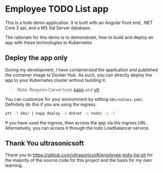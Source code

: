 # Employee TODO List app

This is a todo demo application.  It is built with an Angular front end, .NET Core 3 api, and a MS Sql Server database.

The rationale for this demo is to demonstrate, how to build and deploy an app with these technologies to Kubernetes.

## Deploy the app only

During my development, I have containerized the application and published the container image to Docker Hub.  As such, you can directly deploy the app to your Kubernetes cluster without building it.

>Note: Requires Carvel tools [kapp](https://get-kapp.io) and [ytt](https://get-ytt.io)

You can customize for your environment by editing `k8s/values.yaml`.  Definitely do this if you are using the ingress.

```bash
ytt -f k8s/ | kapp deploy -n dotnet -a todos -y -f -
```

If you have used the ingress, then access the app via the ingress URL.  Alternatively, you can access it through the todo Loadbalancer service.

## Thank You ultrasonicsoft

Thank you to https://github.com/ultrasonicsoft/employee-todo-list.git for the majority of the source code for this project and the basis for my own learning.
